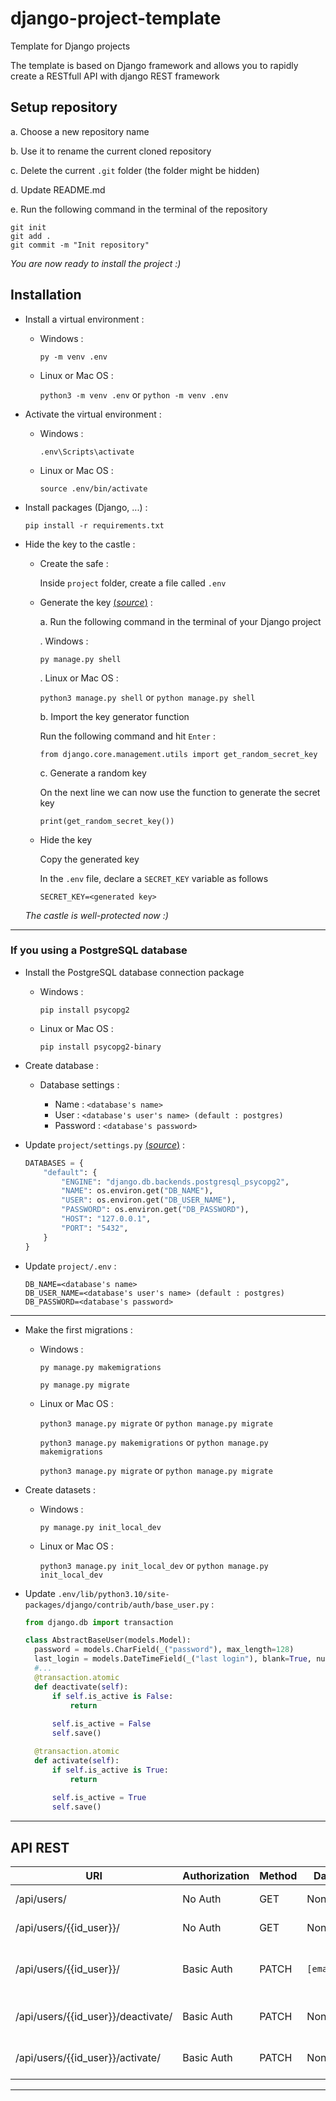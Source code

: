 # django-project-template

Template for Django projects

The template is based on Django framework and allows you to rapidly create a RESTfull API with django REST framework

## Setup repository

a. Choose a new repository name

b. Use it to rename the current cloned repository

c. Delete the current `.git` folder (the folder might be hidden)

d. Update README.md

e. Run the following command in the terminal of the repository

  ```
  git init
  git add .
  git commit -m "Init repository"
  ```

*You are now ready to install the project :)*

## Installation

- Install a virtual environment :
  
  - Windows :
    
    `py -m venv .env`
    
  - Linux or Mac OS :
    
    `python3 -m venv .env` or `python -m venv .env`
    
- Activate the virtual environment :
  
  - Windows :
    
    `.env\Scripts\activate`
    
  - Linux or Mac OS :
    
    `source .env/bin/activate`
    
- Install packages (Django, ...) :
  
  `pip install -r requirements.txt`

- Hide the key to the castle :

  - Create the safe :
  
     Inside `project` folder, create a file called `.env`
    
  - Generate the key [(*source*)](https://codinggear.blog/django-generate-secret-key/?utm_content=cmp-true/) :
  
     a. Run the following command in the terminal of your Django project
    
     . Windows :
    
      `py manage.py shell`
     
     . Linux or Mac OS :
     
      `python3 manage.py shell` or `python manage.py shell`
     
     b. Import the key generator function
    
     Run the following command and hit `Enter` :
    
      `from django.core.management.utils import get_random_secret_key`
      
     c. Generate a random key
     
     On the next line we can now use the function to generate the secret key
     
      `print(get_random_secret_key())`
      
     
   - Hide the key
   
     Copy the generated key
     
     In the `.env` file, declare a `SECRET_KEY` variable as follows
     
      `SECRET_KEY=<generated key>`
      
   *The castle is well-protected now :)*

---

### If you using a PostgreSQL database

- Install the PostgreSQL database connection package
  
  - Windows :
    
    `pip install psycopg2`
    
  - Linux or Mac OS :
    
    `pip install psycopg2-binary`
    
- Create database :
  
  - Database settings :
    
    - Name : ``<database's name>``
    - User : ``<database's user's name> (default : postgres)``
    - Password : ``<database's password>``
  
- Update `project/settings.py` [(*source*)](https://codinggear.blog/django-environment-variables/) :
  
  ```python
  DATABASES = {
      "default": {
          "ENGINE": "django.db.backends.postgresql_psycopg2",
          "NAME": os.environ.get("DB_NAME"),
          "USER": os.environ.get("DB_USER_NAME"),
          "PASSWORD": os.environ.get("DB_PASSWORD"),
          "HOST": "127.0.0.1",
          "PORT": "5432",
      }
  }
  ```
  
- Update `project/.env` :
  
  ```
  DB_NAME=<database's name>
  DB_USER_NAME=<database's user's name> (default : postgres)
  DB_PASSWORD=<database's password>
  ```

---

- Make the first migrations :
  
  - Windows :
    
    `py manage.py makemigrations`
    
    `py manage.py migrate`
    
  - Linux or Mac OS :
    
    `python3 manage.py migrate` or `python manage.py migrate`
    
    `python3 manage.py makemigrations` or `python manage.py makemigrations`
    
    `python3 manage.py migrate` or `python manage.py migrate`
    
- Create datasets :

  - Windows :

    `py manage.py init_local_dev`

  - Linux or Mac OS :

    `python3 manage.py init_local_dev` or `python manage.py init_local_dev`

- Update `.env/lib/python3.10/site-packages/django/contrib/auth/base_user.py` :

  ```python
  from django.db import transaction

  class AbstractBaseUser(models.Model):
    password = models.CharField(_("password"), max_length=128)
    last_login = models.DateTimeField(_("last login"), blank=True, null=True)
    #...
    @transaction.atomic
    def deactivate(self):
        if self.is_active is False:
            return
        
        self.is_active = False
        self.save()

    @transaction.atomic
    def activate(self):
        if self.is_active is True:
            return
        
        self.is_active = True
        self.save()
  ```

---

## API REST

| URI                                               | Authorization    | Method | Data      | Description                  |
| ------------------------------------------------- | ---------------- | ------ | --------- | ---------------------------- |
|                /api/users/                        | No Auth          | GET    | None      | Get users list               |
|                /api/users/{{id_user}}/            | No Auth          | GET    | None      | Get user instance            |
|                /api/users/{{id_user}}/            | Basic Auth       | PATCH  | `[email]` | Update user's instance email |
|                /api/users/{{id_user}}/deactivate/ | Basic Auth       | PATCH  | None      | Deactivate user instance     |
|                /api/users/{{id_user}}/activate/   | Basic Auth       | PATCH  | None      | Activate user instance       |

---
